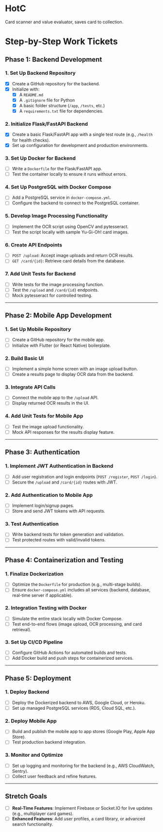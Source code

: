 # HotC
Card scanner and value evaluator, saves card to collection.

# Step-by-Step Work Tickets

## Phase 1: Backend Development

### 1. Set Up Backend Repository
- [x] Create a GitHub repository for the backend.
- [x] Initialize with:
  - [x] A `README.md`
  - [x] A `.gitignore` file for Python
  - [x] A basic folder structure (`/app`, `/tests`, etc.)
  - [x] A `requirements.txt` file for dependencies.

### 2. Initialize Flask/FastAPI Backend
- [x] Create a basic Flask/FastAPI app with a single test route (e.g., `/health` for health checks).
- [x] Set up configuration for development and production environments.

### 3. Set Up Docker for Backend
- [ ] Write a `Dockerfile` for the Flask/FastAPI app.
- [ ] Test the container locally to ensure it runs without errors.

### 4. Set Up PostgreSQL with Docker Compose
- [ ] Add a PostgreSQL service in `docker-compose.yml`.
- [ ] Configure the backend to connect to the PostgreSQL container.

### 5. Develop Image Processing Functionality
- [ ] Implement the OCR script using OpenCV and pytesseract.
- [ ] Test the script locally with sample Yu-Gi-Oh! card images.

### 6. Create API Endpoints
- [ ] `POST /upload`: Accept image uploads and return OCR results.
- [ ] `GET /card/{id}`: Retrieve card details from the database.

### 7. Add Unit Tests for Backend
- [ ] Write tests for the image processing function.
- [ ] Test the `/upload` and `/card/{id}` endpoints.
- [ ] Mock pytesseract for controlled testing.

---

## Phase 2: Mobile App Development

### 1. Set Up Mobile Repository
- [ ] Create a GitHub repository for the mobile app.
- [ ] Initialize with Flutter (or React Native) boilerplate.

### 2. Build Basic UI
- [ ] Implement a simple home screen with an image upload button.
- [ ] Create a results page to display OCR data from the backend.

### 3. Integrate API Calls
- [ ] Connect the mobile app to the `/upload` API.
- [ ] Display returned OCR results in the UI.

### 4. Add Unit Tests for Mobile App
- [ ] Test the image upload functionality.
- [ ] Mock API responses for the results display feature.

---

## Phase 3: Authentication

### 1. Implement JWT Authentication in Backend
- [ ] Add user registration and login endpoints (`POST /register`, `POST /login`).
- [ ] Secure the `/upload` and `/card/{id}` routes with JWT.

### 2. Add Authentication to Mobile App
- [ ] Implement login/signup pages.
- [ ] Store and send JWT tokens with API requests.

### 3. Test Authentication
- [ ] Write backend tests for token generation and validation.
- [ ] Test protected routes with valid/invalid tokens.

---

## Phase 4: Containerization and Testing

### 1. Finalize Dockerization
- [ ] Optimize the `Dockerfile` for production (e.g., multi-stage builds).
- [ ] Ensure `docker-compose.yml` includes all services (backend, database, real-time server if applicable).

### 2. Integration Testing with Docker
- [ ] Simulate the entire stack locally with Docker Compose.
- [ ] Test end-to-end flows (image upload, OCR processing, and card retrieval).

### 3. Set Up CI/CD Pipeline
- [ ] Configure GitHub Actions for automated builds and tests.
- [ ] Add Docker build and push steps for containerized services.

---

## Phase 5: Deployment

### 1. Deploy Backend
- [ ] Deploy the Dockerized backend to AWS, Google Cloud, or Heroku.
- [ ] Set up managed PostgreSQL services (RDS, Cloud SQL, etc.).

### 2. Deploy Mobile App
- [ ] Build and publish the mobile app to app stores (Google Play, Apple App Store).
- [ ] Test production backend integration.

### 3. Monitor and Optimize
- [ ] Set up logging and monitoring for the backend (e.g., AWS CloudWatch, Sentry).
- [ ] Collect user feedback and refine features.

---

## Stretch Goals
- [ ] **Real-Time Features**: Implement Firebase or Socket.IO for live updates (e.g., multiplayer card games).
- [ ] **Enhanced Features**: Add user profiles, a card library, or advanced search functionality.

